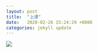 ```yaml
---
layout: post
title:  "上课"
date:   2020-02-26 15:24:29 +0800
categories: jekyll update
---  
```


![]({{site.baseurl}}/images/4.gif)  

[jekyll-docs]: https://jekyllrb.com/docs/home
[jekyll-gh]:   https://github.com/jekyll/jekyll
[jekyll-talk]: https://talk.jekyllrb.com/
